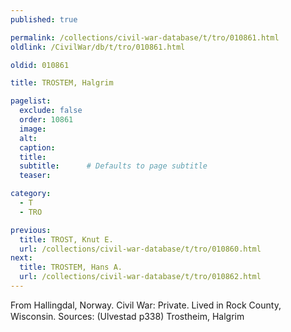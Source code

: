```yaml
---
published: true

permalink: /collections/civil-war-database/t/tro/010861.html
oldlink: /CivilWar/db/t/tro/010861.html

oldid: 010861

title: TROSTEM, Halgrim

pagelist:
  exclude: false
  order: 10861
  image: 
  alt:
  caption:
  title:
  subtitle:      # Defaults to page subtitle
  teaser:

category: 
  - T 
  - TRO

previous:
  title: TROST, Knut E.
  url: /collections/civil-war-database/t/tro/010860.html  
next:
  title: TROSTEM, Hans A.
  url: /collections/civil-war-database/t/tro/010862.html   
---
```

From Hallingdal, Norway. Civil War: Private. Lived in Rock County, Wisconsin. Sources: (Ulvestad p338) &#147;Trostheim, Halgrim&#148;